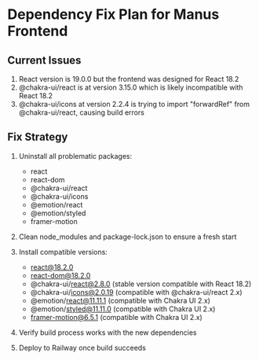 # Dependency Fix Plan for Manus Frontend

## Current Issues

1. React version is 19.0.0 but the frontend was designed for React 18.2
2. @chakra-ui/react is at version 3.15.0 which is likely incompatible with React 18.2
3. @chakra-ui/icons at version 2.2.4 is trying to import "forwardRef" from @chakra-ui/react, causing build errors

## Fix Strategy

1. Uninstall all problematic packages:

   - react
   - react-dom
   - @chakra-ui/react
   - @chakra-ui/icons
   - @emotion/react
   - @emotion/styled
   - framer-motion

2. Clean node_modules and package-lock.json to ensure a fresh start

3. Install compatible versions:

   - react@18.2.0
   - react-dom@18.2.0
   - @chakra-ui/react@2.8.0 (stable version compatible with React 18.2)
   - @chakra-ui/icons@2.0.19 (compatible with @chakra-ui/react 2.x)
   - @emotion/react@11.11.1 (compatible with Chakra UI 2.x)
   - @emotion/styled@11.11.0 (compatible with Chakra UI 2.x)
   - framer-motion@6.5.1 (compatible with Chakra UI 2.x)

4. Verify build process works with the new dependencies

5. Deploy to Railway once build succeeds

